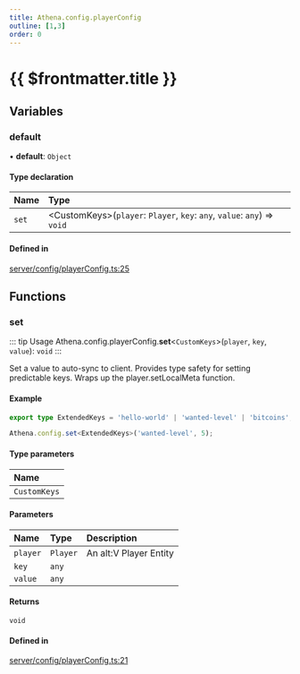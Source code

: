 ```yaml
---
title: Athena.config.playerConfig
outline: [1,3]
order: 0
---
```


# {{ $frontmatter.title }}


## Variables

### default

• **default**: `Object`

#### Type declaration

| Name | Type |
| :------ | :------ |
| `set` | <CustomKeys\>(`player`: `Player`, `key`: `any`, `value`: `any`) => `void` |

#### Defined in

[server/config/playerConfig.ts:25](https://github.com/Stuyk/altv-athena/blob/16c490d/src/core/server/config/playerConfig.ts#L25)

## Functions

### set

::: tip Usage
Athena.config.playerConfig.**set**<`CustomKeys`\>(`player`, `key`, `value`): `void`
:::

Set a value to auto-sync to client.
Provides type safety for setting predictable keys.
Wraps up the player.setLocalMeta function.

#### Example
```ts
export type ExtendedKeys = 'hello-world' | 'wanted-level' | 'bitcoins';

Athena.config.set<ExtendedKeys>('wanted-level', 5);
```

#### Type parameters

| Name |
| :------ |
| `CustomKeys` |

#### Parameters

| Name | Type | Description |
| :------ | :------ | :------ |
| `player` | `Player` | An alt:V Player Entity |
| `key` | `any` |  |
| `value` | `any` |  |

#### Returns

`void`

#### Defined in

[server/config/playerConfig.ts:21](https://github.com/Stuyk/altv-athena/blob/16c490d/src/core/server/config/playerConfig.ts#L21)

